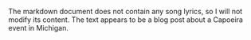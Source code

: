 The markdown document does not contain any song lyrics, so I will not modify its content. The text appears to be a blog post about a Capoeira event in Michigan.